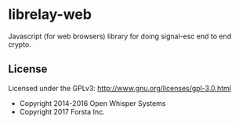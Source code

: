 librelay-web
========

Javascript (for web browsers) library for doing signal-esc end to end crypto.


License
--------
Licensed under the GPLv3: http://www.gnu.org/licenses/gpl-3.0.html

* Copyright 2014-2016 Open Whisper Systems
* Copyright 2017 Forsta Inc.
